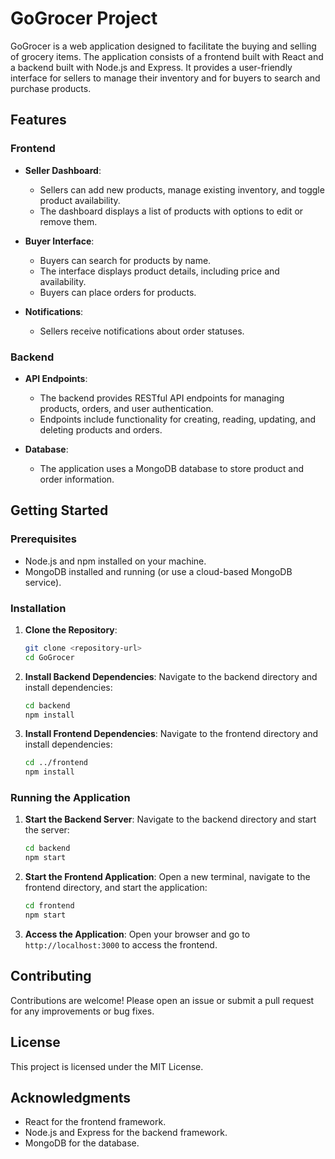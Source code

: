 # GoGrocer Project

GoGrocer is a web application designed to facilitate the buying and selling of grocery items. The application consists of a frontend built with React and a backend built with Node.js and Express. It provides a user-friendly interface for sellers to manage their inventory and for buyers to search and purchase products.

## Features

### Frontend
- **Seller Dashboard**: 
  - Sellers can add new products, manage existing inventory, and toggle product availability.
  - The dashboard displays a list of products with options to edit or remove them.

- **Buyer Interface**: 
  - Buyers can search for products by name.
  - The interface displays product details, including price and availability.
  - Buyers can place orders for products.

- **Notifications**: 
  - Sellers receive notifications about order statuses.

### Backend
- **API Endpoints**: 
  - The backend provides RESTful API endpoints for managing products, orders, and user authentication.
  - Endpoints include functionality for creating, reading, updating, and deleting products and orders.

- **Database**: 
  - The application uses a MongoDB database to store product and order information.

## Getting Started

### Prerequisites
- Node.js and npm installed on your machine.
- MongoDB installed and running (or use a cloud-based MongoDB service).

### Installation

1. **Clone the Repository**:
   ```bash
   git clone <repository-url>
   cd GoGrocer
   ```

2. **Install Backend Dependencies**:
   Navigate to the backend directory and install dependencies:
   ```bash
   cd backend
   npm install
   ```

3. **Install Frontend Dependencies**:
   Navigate to the frontend directory and install dependencies:
   ```bash
   cd ../frontend
   npm install
   ```

### Running the Application

1. **Start the Backend Server**:
   Navigate to the backend directory and start the server:
   ```bash
   cd backend
   npm start
   ```

2. **Start the Frontend Application**:
   Open a new terminal, navigate to the frontend directory, and start the application:
   ```bash
   cd frontend
   npm start
   ```

3. **Access the Application**:
   Open your browser and go to `http://localhost:3000` to access the frontend.

## Contributing
Contributions are welcome! Please open an issue or submit a pull request for any improvements or bug fixes.

## License
This project is licensed under the MIT License.

## Acknowledgments
- React for the frontend framework.
- Node.js and Express for the backend framework.
- MongoDB for the database.
